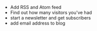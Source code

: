 - Add RSS and Atom feed
- Find out how many visitors you've had
- start a newsletter and get subscribers
- add email address to blog
